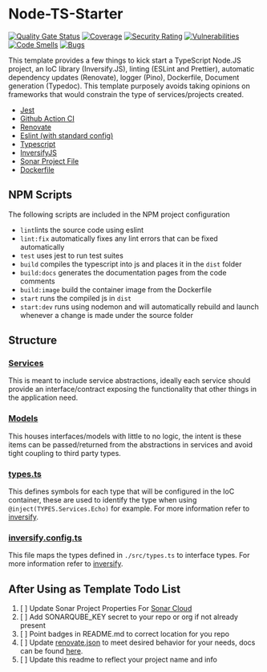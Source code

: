 # Node-TS-Starter

[![Quality Gate Status](https://sonarcloud.io/api/project_badges/measure?project=bryopsida_node-ts-starter&metric=alert_status)](https://sonarcloud.io/summary/new_code?id=bryopsida_node-ts-starter) [![Coverage](https://sonarcloud.io/api/project_badges/measure?project=bryopsida_node-ts-starter&metric=coverage)](https://sonarcloud.io/summary/new_code?id=bryopsida_node-ts-starter) [![Security Rating](https://sonarcloud.io/api/project_badges/measure?project=bryopsida_node-ts-starter&metric=security_rating)](https://sonarcloud.io/summary/new_code?id=bryopsida_node-ts-starter) [![Vulnerabilities](https://sonarcloud.io/api/project_badges/measure?project=bryopsida_node-ts-starter&metric=vulnerabilities)](https://sonarcloud.io/summary/new_code?id=bryopsida_node-ts-starter) [![Code Smells](https://sonarcloud.io/api/project_badges/measure?project=bryopsida_node-ts-starter&metric=code_smells)](https://sonarcloud.io/summary/new_code?id=bryopsida_node-ts-starter) [![Bugs](https://sonarcloud.io/api/project_badges/measure?project=bryopsida_node-ts-starter&metric=bugs)](https://sonarcloud.io/summary/new_code?id=bryopsida_node-ts-starter)

This template provides a few things to kick start a TypeScript Node.JS project, an IoC library (Inversify.JS), linting (ESLint and Prettier), automatic dependency updates (Renovate), logger (Pino), Dockerfile, Document generation (Typedoc). This template purposely avoids taking opinions on frameworks that would constrain the type of services/projects created.

- [Jest](https://github.com/facebook/jest)
- [Github Action CI](.github/workflows/ci.yaml)
- [Renovate](https://github.com/renovatebot/renovate)
- [Eslint (with standard config)](https://github.com/standard/eslint-config-standard)
- [Typescript](https://github.com/Microsoft/TypeScript)
- [InversifyJS](https://github.com/inversify/InversifyJS)
- [Sonar Project File](./sonar-project.properties)
- [Dockerfile](./Dockerfile)

## NPM Scripts

The following scripts are included in the NPM project configuration

- `lint`lints the source code using eslint
- `lint:fix` automatically fixes any lint errors that can be fixed automatically
- `test` uses jest to run test suites
- `build` compiles the typescript into js and places it in the `dist` folder
- `build:docs` generates the documentation pages from the code comments
- `build:image` build the container image from the Dockerfile
- `start` runs the compiled js in `dist`
- `start:dev` runs using nodemon and will automatically rebuild and launch whenever a change is made under the source folder

## Structure

### [Services](./src/services/)

This is meant to include service abstractions, ideally each service should provide an interface/contract
exposing the functionality that other things in the application need.

### [Models](./src/models/)

This houses interfaces/models with little to no logic, the intent is these items can be passed/returned from the abstractions in services and avoid tight coupling to third party types.

### [types.ts](./src/types.ts)

This defines symbols for each type that will be configured in the IoC container, these are used to identify the type when using `@inject(TYPES.Services.Echo)` for example. For more information refer to [inversify](https://github.com/inversify/InversifyJS).

### [inversify.config.ts](./src/inversify.config.ts)

This file maps the types defined in `./src/types.ts` to interface types. For more information refer to [inversify](https://github.com/inversify/InversifyJS).

## After Using as Template Todo List

1. [ ] Update Sonar Project Properties For [Sonar Cloud](https://sonarcloud.io)
2. [ ] Add SONARQUBE_KEY secret to your repo or org if not already present
3. [ ] Point badges in README.md to correct location for you repo
4. [ ] Update [renovate.json](./renovate.json) to meet desired behavior for your needs, docs can be found [here](https://docs.renovatebot.com).
5. [ ] Update this readme to reflect your project name and info
